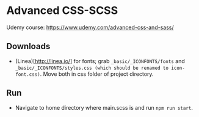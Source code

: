 # Advanced CSS-SCSS

Udemy course: https://www.udemy.com/advanced-css-and-sass/

## Downloads 

- (Linea)[http://linea.io/] for fonts; grab `_basic/_ICONFONTS/fonts` and `_basic/_ICONFONTS/styles.css (which should be renamed to icon-font.css)`. Move both in css folder of project directory.

## Run

- Navigate to home directory where main.scss is and run `npm run start`.

